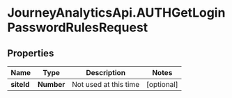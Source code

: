 # JourneyAnalyticsApi.AUTHGetLoginPasswordRulesRequest

## Properties

Name | Type | Description | Notes
------------ | ------------- | ------------- | -------------
**siteId** | **Number** | Not used at this time | [optional] 


